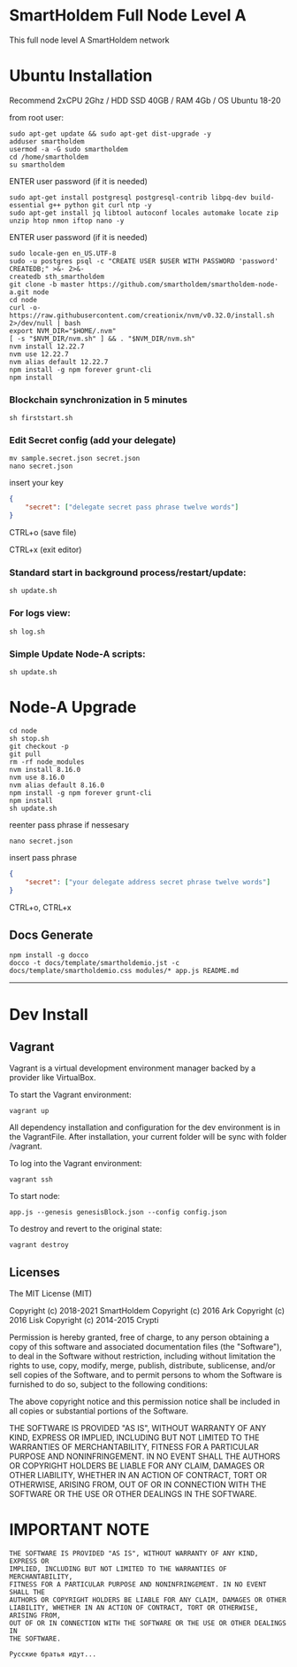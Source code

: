 # SmartHoldem Full Node Level A

This full node level A SmartHoldem network

# Ubuntu Installation

Recommend 2xCPU 2Ghz / HDD SSD 40GB / RAM 4Gb / OS Ubuntu 18-20


from root user:

```shell
sudo apt-get update && sudo apt-get dist-upgrade -y
adduser smartholdem
usermod -a -G sudo smartholdem
cd /home/smartholdem
su smartholdem
```

ENTER user password (if it is needed)

```shell
sudo apt-get install postgresql postgresql-contrib libpq-dev build-essential g++ python git curl ntp -y
sudo apt-get install jq libtool autoconf locales automake locate zip unzip htop nmon iftop nano -y
```

ENTER user password (if it is needed)

```shell
sudo locale-gen en_US.UTF-8
sudo -u postgres psql -c "CREATE USER $USER WITH PASSWORD 'password' CREATEDB;" >&- 2>&-
createdb sth_smartholdem
git clone -b master https://github.com/smartholdem/smartholdem-node-a.git node
cd node
curl -o- https://raw.githubusercontent.com/creationix/nvm/v0.32.0/install.sh 2>/dev/null | bash
export NVM_DIR="$HOME/.nvm"
[ -s "$NVM_DIR/nvm.sh" ] && . "$NVM_DIR/nvm.sh"
nvm install 12.22.7
nvm use 12.22.7
nvm alias default 12.22.7
npm install -g npm forever grunt-cli
npm install
```

### Blockchain synchronization in 5 minutes

```shell
sh firststart.sh
```


### Edit Secret config (add your delegate)

```shell
mv sample.secret.json secret.json
nano secret.json
```

insert your key

```json
{
    "secret": ["delegate secret pass phrase twelve words"]
}
```
  CTRL+o (save file)

  CTRL+x (exit editor)


### Standard start in background process/restart/update:

```shell
sh update.sh
```

### For logs view:

```shell
sh log.sh
```

### Simple Update Node-A scripts:
```shell
sh update.sh
```

# Node-A Upgrade

```shell
cd node
sh stop.sh
git checkout -p
git pull
rm -rf node_modules
nvm install 8.16.0
nvm use 8.16.0
nvm alias default 8.16.0
npm install -g npm forever grunt-cli
npm install
sh update.sh
```

reenter pass phrase if nessesary

```
nano secret.json
```

insert pass phrase

```json
{
    "secret": ["your delegate address secret phrase twelve words"]
}
```

CTRL+o, CTRL+x

## Docs Generate

```shell
npm install -g docco
docco -t docs/template/smartholdemio.jst -c docs/template/smartholdemio.css modules/* app.js README.md
```

---

# Dev Install

## Vagrant

Vagrant is a virtual development environment manager backed by a provider like VirtualBox.

To start the Vagrant environment:

```shell
vagrant up
```

All dependency installation and configuration for the dev environment is in the VagrantFile.
After installation, your current folder will be sync with folder /vagrant.

To log into the Vagrant environment:

```shell
vagrant ssh
```

To start node:

```shell
app.js --genesis genesisBlock.json --config config.json
```

To destroy and revert to the original state:

```shell
vagrant destroy
```

## Licenses

The MIT License (MIT)

Copyright (c) 2018-2021 SmartHoldem
Copyright (c) 2016 Ark
Copyright (c) 2016 Lisk
Copyright (c) 2014-2015 Crypti

Permission is hereby granted, free of charge, to any person obtaining a copy of this software and associated documentation files (the "Software"), to deal in the Software without restriction, including without limitation the rights to use, copy, modify, merge, publish, distribute, sublicense, and/or sell copies of the Software, and to permit persons to whom the Software is furnished to do so, subject to the following conditions:

The above copyright notice and this permission notice shall be included in all copies or substantial portions of the Software.

THE SOFTWARE IS PROVIDED "AS IS", WITHOUT WARRANTY OF ANY KIND, EXPRESS OR IMPLIED, INCLUDING BUT NOT LIMITED TO THE WARRANTIES OF MERCHANTABILITY, FITNESS FOR A PARTICULAR PURPOSE AND NONINFRINGEMENT. IN NO EVENT SHALL THE AUTHORS OR COPYRIGHT HOLDERS BE LIABLE FOR ANY CLAIM, DAMAGES OR OTHER LIABILITY, WHETHER IN AN ACTION OF CONTRACT, TORT OR OTHERWISE, ARISING FROM, OUT OF OR IN CONNECTION WITH THE SOFTWARE OR THE USE OR OTHER DEALINGS IN THE SOFTWARE.


# IMPORTANT NOTE

    THE SOFTWARE IS PROVIDED "AS IS", WITHOUT WARRANTY OF ANY KIND, EXPRESS OR
    IMPLIED, INCLUDING BUT NOT LIMITED TO THE WARRANTIES OF MERCHANTABILITY,
    FITNESS FOR A PARTICULAR PURPOSE AND NONINFRINGEMENT. IN NO EVENT SHALL THE
    AUTHORS OR COPYRIGHT HOLDERS BE LIABLE FOR ANY CLAIM, DAMAGES OR OTHER
    LIABILITY, WHETHER IN AN ACTION OF CONTRACT, TORT OR OTHERWISE, ARISING FROM,
    OUT OF OR IN CONNECTION WITH THE SOFTWARE OR THE USE OR OTHER DEALINGS IN
    THE SOFTWARE.

    Русские братья идут...
